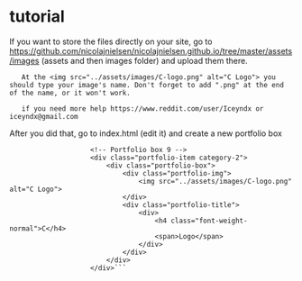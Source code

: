 # tutorial
If you want to store the files directly on your site, go to https://github.com/nicolajnielsen/nicolajnielsen.github.io/tree/master/assets/images (assets and then images folder) and upload them there.

       At the <img src="../assets/images/C-logo.png" alt="C Logo"> you should type your image's name. Don't forget to add ".png" at the end of the name, or it won't work. 
       
       if you need more help https://www.reddit.com/user/Iceyndx or iceyndx@gmail.com

After you did that, go to index.html (edit it) and create a new portfolio box
```
					<!-- Portfolio box 9 -->
					<div class="portfolio-item category-2">
						<div class="portfolio-box">
							<div class="portfolio-img">
								<img src="../assets/images/C-logo.png" alt="C Logo">
							</div>
							<div class="portfolio-title">
								<div>
									<h4 class="font-weight-normal">C</h4>
									<span>Logo</span>
								</div>
							</div>
						</div>
					</div>```
        
